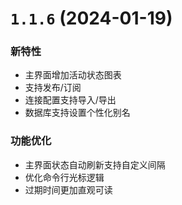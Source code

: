 # `1.1.6` (2024-01-19)

### 新特性

- 主界面增加活动状态图表
- 支持发布/订阅
- 连接配置支持导入/导出
- 数据库支持设置个性化别名

### 功能优化

- 主界面状态自动刷新支持自定义间隔
- 优化命令行光标逻辑
- 过期时间更加直观可读
